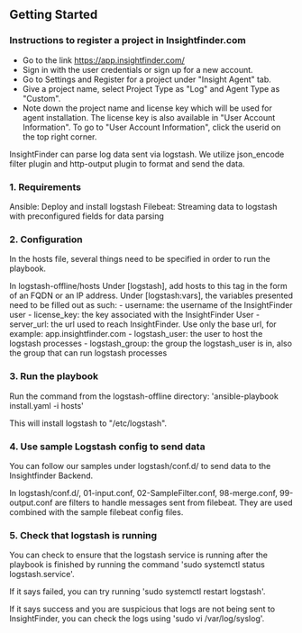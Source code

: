 ## Getting Started

### Instructions to register a project in Insightfinder.com
- Go to the link https://app.insightfinder.com/
- Sign in with the user credentials or sign up for a new account.
- Go to Settings and Register for a project under "Insight Agent" tab.
- Give a project name, select Project Type as "Log" and Agent Type as "Custom".
- Note down the project name and license key which will be used for agent installation. The license key is also available in "User Account Information". To go to "User Account Information", click the userid on the top right corner.

InsightFinder can parse log data sent via logstash. We utilize json_encode filter plugin and http-output plugin to format and send the data. 


### 1. Requirements

Ansible: Deploy and install logstash
Filebeat: Streaming data to logstash with preconfigured fields for data parsing


### 2. Configuration

In the hosts file, several things need to be specified in order to run the playbook.

In logstash-offline/hosts
   Under [logstash], add hosts to this tag in the form of an FQDN or an IP address. 
   Under [logstash:vars], the variables presented need to be filled out as such:
      - username: the username of the InsightFinder user
      - license_key: the key associated with the InsightFinder User
      - server_url: the url used to reach InsightFinder. Use only the base url, for example: app.insightfinder.com
      - logstash_user: the user to host the logstash processes
      - logstash_group: the group the logstash_user is in, also the group that can run logstash processes


### 3. Run the playbook

Run the command from the logstash-offline directory: 'ansible-playbook install.yaml -i hosts'

This will install logstash to "/etc/logstash".


### 4. Use sample Logstash config to send data

You can follow our samples under logstash/conf.d/ to send data to the Insightfinder Backend.

In logstash/conf.d/,  01-input.conf, 02-SampleFilter.conf, 98-merge.conf, 99-output.conf are filters to handle messages sent from filebeat. They are used combined with the sample filebeat config files.  

### 5. Check that logstash is running

You can check to ensure that the logstash service is running after the playbook is finished by running the command 'sudo systemctl status logstash.service'. 

If it says failed, you can try running 'sudo systemctl restart logstash'.

If it says success and you are suspicious that logs are not being sent to InsightFinder, you can check the logs using 'sudo vi /var/log/syslog'.
